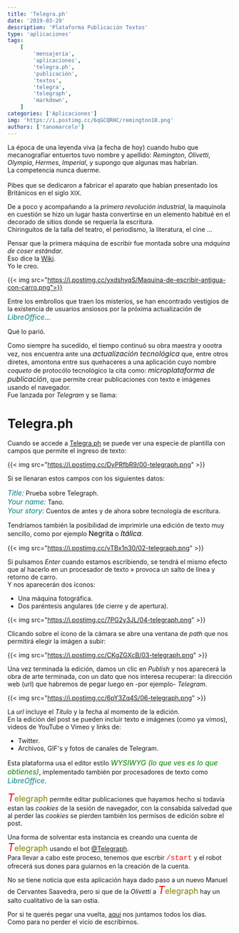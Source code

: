 ```yaml
---
title: 'Telegra.ph'
date: '2019-03-29'
description: 'Plataforma Publicación Textos'
type: 'aplicaciones'
tags:
    [
        'mensajería',
        'aplicaciones',
        'telegra.ph',
        'publicación',
        'textos',
        'telegra',
        'telegraph',
        'markdown',
    ]
categories: ['Aplicaciones']
img: 'https://i.postimg.cc/6qGCQRHC/remington10.png'
authors: ['tanomarcelo']
---
```


La época de una leyenda viva (a fecha de hoy) cuando hubo que mecanografiar entuertos tuvo nombre y apellido: _Remington_, _Olivetti_, _Olympia_, _Hermes_, _Imperial_, y supongo que algunas mas habrían. <br>
La competencia nunca duerme. <br><br>
Pibes que se dedicaron a fabricar el aparato que habían presentado los Británicos en el siglo <font size="2">XIX</font>.<br>

De a poco y acompañando a la _primera revolución industrial_, la maquinola en cuestión se hizo un lugar hasta convertirse en un elemento habitué en el decorado de sitios donde se requería la escritura.<br>
Chiringuitos de la talla del teatro, el periodismo, la literatura, el cine ... <br>

Pensar que la primera máquina de escribir fue montada sobre una _máquina de coser estándar._<br>
Eso dice la [Wiki](https://es.wikipedia.org/wiki/M%C3%A1quina_de_escribir#Primer_%C3%A9xito_comercial,_Christopher_Sholes_y_Remington).<br>
Yo le creo.

{{< img src="https://i.postimg.cc/yxdshyqS/Maquina-de-escribir-antigua-con-carro.png">}}

Entre los embrollos que traen los misterios, se han encontrado vestigios de la existencia de usuarios ansiosos por la próxima actualización de <font size="3" color="teal"><em>LibreOffice</em></font>...

Qué lo parió.

Como siempre ha sucedido, el tiempo continuó su obra maestra y oootra vez, nos encuentra ante una <font size="3"><em>actualización tecnológica</em></font> que, entre otros diretes, amontona entre sus quehaceres a una aplicación cuyo nombre _coqueto_ de protocólo tecnológico la cita como: <font size="3"><em>microplataforma de publicación</em></font>, que permite crear publicaciones con texto e imágenes usando el navegador.<br>
Fue lanzada por _Telegram_ y se llama:

# Telegra.ph

Cuando se accede a [Telegra.ph](https://telegra.ph) se puede ver una especie de plantilla con campos que permite el ingreso de texto:

{{< img src="https://i.postimg.cc/DyPRfbR9/00-telegraph.png" >}}

Si se llenaran estos campos con los siguientes datos:

<font size="3" color="teal"><em>Title:</em></font> Prueba sobre Telegraph.<br>
<font size="3" color="teal"><em>Your name:</em></font> Tano.<br>
<font size="3" color="teal"><em>Your story:</em></font> Cuentos de antes y de ahora sobre tecnología de escritura.<br>

Tendríamos también la posibilidad de imprimirle una edición de texto muy sencillo, como por ejemplo <font size="3" color="black"><strong></strong>Negrita</font> o <font size="3" color="black"><em>Itálica</em></font>.

{{< img src="https://i.postimg.cc/vTBx1n30/02-telegraph.png" >}}

Si pulsamos _Enter_ cuando estamos escribiendo, se tendrá el mismo efecto que al hacerlo en un procesador de texto &#187; provoca un salto de línea y retorno de carro.<br>
Y nos aparecerán dos íconos:

-   Una máquina fotográfica.
-   Dos paréntesis angulares (de cierre y de apertura).

{{< img src="https://i.postimg.cc/7PG2y3JL/04-telegraph.png" >}}

Clicando sobre el ícono de la cámara se abre una ventana de _path_ que nos permitirá elegir la imágen a subir:

{{< img src="https://i.postimg.cc/CKgZGXcB/03-telegraph.png" >}}

Una vez terminada la edición, damos un clic en _Publish_ y nos aparecerá la obra de arte terminada, con un dato que nos interesa recuperar: la dirección web (url) que habremos de pegar luego en -por ejemplo- _Telegram_.

{{< img src="https://i.postimg.cc/6pY3Zq4S/06-telegraph.png" >}}

La _url_ incluye el _Título_ y la fecha al momento de la edición.<br>
En la edición del post se pueden incluir texto e imágenes (como ya vimos), videos de YouTube o Vimeo y links de:

-   Twitter.
-   Archivos, GIF's y fotos de canales de Telegram.

Esta plataforma usa el editor estilo <font size="3" color="green"><em>WYSIWYG (lo que ves es lo que obtienes)</em></font>, implementado también por procesadores de texto como <font size="3" color="teal"><em>LibreOffice</em></font>.

<font size="5" color="red"><em>T</em></font><font size="4" color="olive">elegraph</font> permite editar publicaciones que hayamos hecho si todavía estan las _cookies_ de la sesión de navegador, con la consabida salvedad que al perder las _cookies_ se pierden también los permisos de edición sobre el post.<br>

Una forma de solventar esta instancia es creando una cuenta de <font size="5" color="red"><em>T</em></font><font size="4" color="olive">elegraph</font> usando el bot [@Telegraph](https://t.me/telegraph).<br>
Para llevar a cabo este proceso, tenemos que escrbir <font size="3" color="red" face="courier">/start</font> y el robot ofrecerá sus dones para guiarnos en la creación de la cuenta.

No se tiene noticia que esta aplicación haya dado paso a un nuevo Manuel de Cervantes Saavedra, pero si que de la _Olivetti_ a <font size="5" color="red"><em>T</em></font><font size="4" color="olive">elegraph</font> hay un salto cualitativo de la san ostia.

Por si te querés pegar una vuelta, [aqui](https://t.me/PatoJADCommunity) nos juntamos todos los dias.<br>
Como para no perder el vicio de escribirnos.
